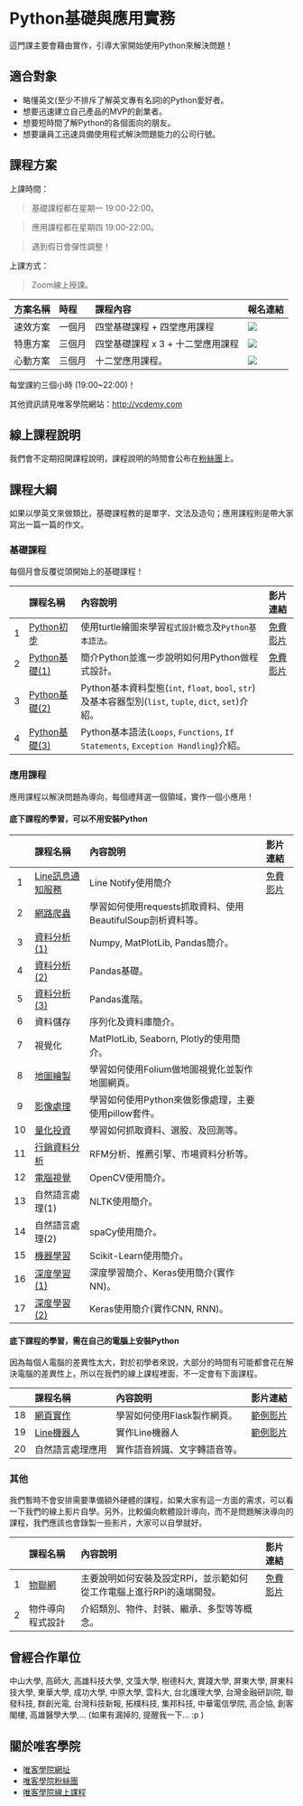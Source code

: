 # Python基礎與應用實務

這門課主要會藉由實作，引導大家開始使用Python來解決問題！

## 適合對象

* 略懂英文(至少不排斥了解英文專有名詞)的Python愛好者。
* 想要迅速建立自己產品的MVP的創業者。
* 想要短時間了解Python的各個面向的朋友。
* 想要讓員工迅速具備使用程式解決問題能力的公司行號。

## 課程方案

上課時間：

> 基礎課程都在星期一 19:00-22:00。

> 應用課程都在星期四 19:00-22:00。

> 遇到假日會彈性調整！

上課方式：

> Zoom線上授課。

|方案名稱|時程|課程內容|報名連結|
|:--|:--|:--|:--|
|速效方案|一個月|四堂基礎課程 + 四堂應用課程|<a href="https://p.ecpay.com.tw/00DF019"><img src="https://payment.ecpay.com.tw/Content/themes/WebStyle20170517/images/ecgo.png" /></a>|
|特惠方案|三個月|四堂基礎課程 x 3 + 十二堂應用課程|<a href="https://p.ecpay.com.tw/E070BCA"><img src="https://payment.ecpay.com.tw/Content/themes/WebStyle20170517/images/ecgo.png" /></a>|
|心動方案|三個月|十二堂應用課程。|<a href="https://p.ecpay.com.tw/8390DA4"><img src="https://payment.ecpay.com.tw/Content/themes/WebStyle20170517/images/ecgo.png" /></a>|

每堂課約三個小時 (19:00~22:00)！

其他資訊請見唯客學院網站：http://vcdemy.com

## 線上課程說明

我們會不定期招開課程說明，課程說明的時間會公布在[粉絲團](https://www.facebook.com/KHPYAcademy)上。

## 課程大綱

如果以學英文來做類比，基礎課程教的是單字、文法及造句；應用課程則是帶大家寫出一篇一篇的作文。

### 基礎課程

每個月會反覆從頭開始上的基礎課程！

||課程名稱|內容說明|影片連結|
|:-:|:--|:--|:--|
|1|[Python初步](https://github.com/victorgau/khpy_python_beginners)|使用turtle繪圖來學習`程式設計概念`及`Python基本語法`。|[免費影片](https://www.youtube.com/watch?v=SFa0rFkJbVI&list=PLj4JWjo5dOC6n1jxY6CfOLp1ut4JcQicv)|
|2|[Python基礎(1)](https://github.com/victorgau/khpy_python_basics)|簡介Python並進一步說明如何用Python做程式設計。|[免費影片](https://khpy.teachable.com/p/simple-python-applications)|
|3|[Python基礎(2)](https://github.com/victorgau/khpy_python_basics)|Python基本資料型態(`int`, `float`, `bool`, `str`)及基本容器型別(`list`, `tuple`, `dict`, `set`)介紹。||
|4|[Python基礎(3)](https://github.com/victorgau/khpy_python_basics)|Python基本語法(`Loops`, `Functions`, `If Statements`, `Exception Handling`)介紹。||

### 應用課程

應用課程以解決問題為導向，每個禮拜選一個領域，實作一個小應用！

#### 底下課程的學習，可以不用安裝Python

||課程名稱|內容說明|影片連結|
|:-:|:--|:--|:--|
|1|[Line訊息通知服務](https://github.com/victorgau/khpy_linenotify_intro)|Line Notify使用簡介|[免費影片](https://www.youtube.com/watch?v=dch8UHIgNAI&list=PLj4JWjo5dOC4ipFy5ODaMXsMYcBpZOp45)|
|2|[網路爬蟲](https://github.com/victorgau/khpy_web_crawler_intro)|學習如何使用requests抓取資料、使用BeautifulSoup剖析資料等。||
|3|[資料分析(1)](https://github.com/victorgau/khpy_data_analysis_intro)|Numpy, MatPlotLib, Pandas簡介。||
|4|[資料分析(2)](https://github.com/victorgau/khpy_pandas_intro)|Pandas基礎。||
|5|[資料分析(3)](https://github.com/victorgau/khpy_pandas_intro)|Pandas進階。||
|6|資料儲存|序列化及資料庫簡介。||
|7|視覺化|MatPlotLib, Seaborn, Plotly的使用簡介。||
|8|[地圖繪製](https://github.com/victorgau/khpy_folium_intro)|學習如何使用Folium做地圖視覺化並製作地圖網頁。||
|9|[影像處理](https://github.com/victorgau/khpy_image_processing_intro)|學習如何使用Python來做影像處理，主要使用pillow套件。||
|10|[量化投資](https://github.com/victorgau/khpy_quant_intro)|學習如何抓取資料、選股、及回測等。||
|11|[行銷資料分析](https://github.com/victorgau/khpy_marketing_analytics_intro)|RFM分析、推薦引擎、市場資料分析等。||
|12|[電腦視覺](https://github.com/victorgau/khpy_opencv_intro)|OpenCV使用簡介。||
|13|自然語言處理(1)|NLTK使用簡介。||
|14|自然語言處理(2)|spaCy使用簡介。||
|15|[機器學習](https://github.com/victorgau/khpy_sklearn_intro)|Scikit-Learn使用簡介。||
|16|[深度學習(1)](https://github.com/victorgau/khpy_keras_intro)|深度學習簡介、Keras使用簡介(實作NN)。||
|17|[深度學習(2)](https://github.com/victorgau/khpy_keras_intro)|Keras使用簡介(實作CNN, RNN)。||

#### 底下課程的學習，需在自己的電腦上安裝Python

因為每個人電腦的差異性太大，對於初學者來說，大部分的時間有可能都會花在解決電腦的差異性上，所以在我們的線上課程裡面，不一定會有下面課程。

||課程名稱|內容說明|影片連結|
|:-:|:--|:--|:--|
|18|[網頁實作](https://github.com/victorgau/khpy_flask_intro)|學習如何使用Flask製作網頁。|[範例影片](https://youtu.be/nYF3jIeq580)|
|19|[Line機器人](https://github.com/victorgau/khpy_linebot_intro)|實作Line機器人|[範例影片](https://youtu.be/PakBk5F3O5w)|
|20|自然語言處理應用|實作語音辨識、文字轉語音等。||

### 其他

我們暫時不會安排需要準備額外硬體的課程，如果大家有這一方面的需求，可以看一下我們的線上影片自學。另外，比較偏向軟體設計導向，而不是問題解決導向的課程，我們應該也會錄製一些影片，大家可以自學就好。

||課程名稱|內容說明|影片連結|
|:-:|:--|:--|:--|
|1|[物聯網](https://github.com/victorgau/khpy_rpi_intro)|主要說明如何安裝及設定RPi，並示範如何從工作電腦上進行RPi的遠端開發。|[免費影片](https://www.youtube.com/playlist?list=PLj4JWjo5dOC6Ec1GVeNoOMWilvKt99LlU)|
|2|物件導向程式設計|介紹類別、物件、封裝、繼承、多型等等概念。||


## 曾經合作單位

中山大學, 高師大, 高雄科技大學, 文藻大學, 樹德科大, 實踐大學, 屏東大學, 屏東科技大學, 東華大學, 成功大學, 中原大學, 雲科大, 台北護理大學, 台灣金融研訓院, 聯發科技, 群創光電, 台灣科技新報, 拓樸科技, 集邦科技, 中華電信學院, 高企協, 創客閣樓, 高雄醫學大學,... (如果有漏掉的, 提醒我一下... :p )

## 關於唯客學院

* [唯客學院網址](http://www.vcdemy.com)
* [唯客學院粉絲團](https://www.facebook.com/KHPYAcademy/)
* [唯客學院線上課程](https://khpy.teachable.com)
